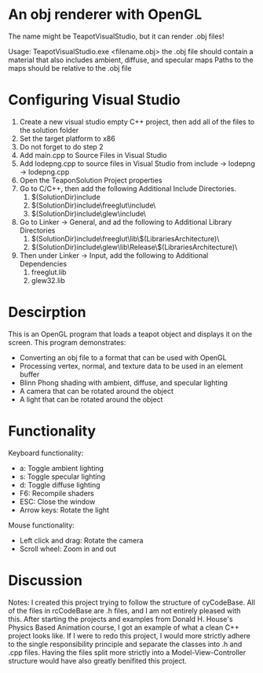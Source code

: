 # An obj renderer with OpenGL
The name might be TeapotVisualStudio, but it can render .obj files!

Usage:
  TeapotVisualStudio.exe <filename.obj>
  the .obj file should contain a material that also includes ambient, diffuse, and specular maps
  Paths to the maps should be relative to the .obj file

# Configuring Visual Studio
1. Create a new visual studio empty C++ project, then add all of the files to the
   solution folder
2. Set the target platform to x86
3. Do not forget to do step 2
2. Add main.cpp to Source Files in Visual Studio
3. Add lodepng.cpp to source files in Visual Studio from
   include -> lodepng -> lodepng.cpp
4. Open the TeaponSolution Project properties
5. Go to C/C++, then add the following Additional Include Directories. 
   1. $\$$(SolutionDir)include
   2. $\$$(SolutionDir)include\freeglut\include\ 
   3. $\$$(SolutionDir)include\glew\include\ 
6. Go to Linker -> General, and ad the following to Additional Library Directories 
   1. $\$$(SolutionDir)include\freeglut\lib\\$(LibrariesArchitecture)\ 
   2. $\$$(SolutionDir)include\glew\lib\Release\\$(LibrariesArchitecture)\ 
7. Then under Linker -> Input, add the following to Additional Dependencies
   1. freeglut.lib
   2. glew32.lib

# Descirption
This is an OpenGL program that loads a teapot object and displays it on the screen.
This program demonstrates:
  - Converting an obj file to a format that can be used with OpenGL
  - Processing vertex, normal, and texture data to be used in an element buffer
  - Blinn Phong shading with ambient, diffuse, and specular lighting
  - A camera that can be rotated around the object
  - A light that can be rotated around the object

# Functionality
Keyboard functionality:
  - a: Toggle ambient lighting
  - s: Toggle specular lighting
  - d: Toggle diffuse lighting
  - F6: Recompile shaders
  - ESC: Close the window
  - Arrow keys: Rotate the light

Mouse functionality:
  - Left click and drag: Rotate the camera
  - Scroll wheel: Zoom in and out

# Discussion
Notes: 
	I created this project trying to follow the structure of cyCodeBase. 
	All of the files in rcCodeBase are .h files, and I am not entirely 
	pleased with this. 
	After starting the projects and examples from Donald H. House's Physics
	Based Animation course,	I got an example of what a clean C++ project 
	looks like. If I were to redo this project, I would	more strictly adhere
	to the single responsibility principle and separate the classes into .h
	and .cpp files.	Having the files split more strictly into a Model-View-Controller
	structure would have also greatly benifited this project.
